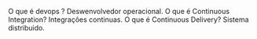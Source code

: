 O que é devops ?
Deswenvolvedor operacional.
O que é Continuous Integration?
Integrações continuas.
O que é Continuous Delivery?
Sistema distribuido.
